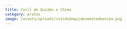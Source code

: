 ```yaml
---
title: Caril de Quiabo e Chima
category: pratos
image: /assets/uploads/cozidodequiaboematembaxima.png
---
```

